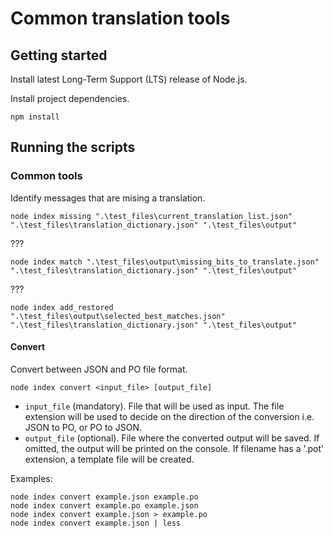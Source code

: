 # Common translation tools

## Getting started

Install latest Long-Term Support (LTS) release of Node.js.

Install project dependencies.
```
npm install
```

## Running the scripts

### Common tools

Identify messages that are mising a translation.
```
node index missing ".\test_files\current_translation_list.json" ".\test_files\translation_dictionary.json" ".\test_files\output"
```

???
```
node index match ".\test_files\output\missing_bits_to_translate.json" ".\test_files\translation_dictionary.json" ".\test_files\output"
```

???
```
node index add_restored ".\test_files\output\selected_best_matches.json" ".\test_files\translation_dictionary.json" ".\test_files\output"
```

#### Convert

Convert between JSON and PO file format.
```
node index convert <input_file> [output_file]
```

- `input_file` (mandatory). File that will be used as input. The file extension will be used to decide on the direction of the conversion i.e. JSON to PO, or PO to JSON.
- `output_file` (optional). File where the converted output will be saved. If omitted, the output will be printed on the console. If filename has a '.pot' extension, a template file will be created.

Examples:
```
node index convert example.json example.po
node index convert example.po example.json
node index convert example.json > example.po
node index convert example.json | less
```
